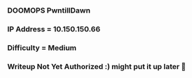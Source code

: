 ### DOOMOPS PwntillDawn

### IP Address = 10.150.150.66

### Difficulty = Medium

### Writeup Not Yet Authorized :) might put it up later 👀
